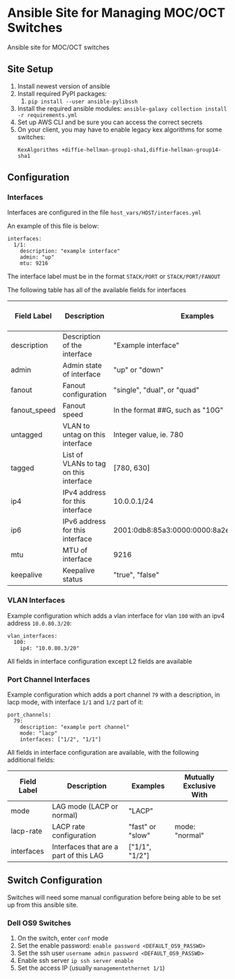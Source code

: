 # Ansible Site for Managing MOC/OCT Switches
Ansible site for MOC/OCT switches

## Site Setup

1. Install newest version of ansible
1. Install required PyPI packages:
    1. `pip install --user ansible-pylibssh`
1. Install the required ansible modules: `ansible-galaxy collection install -r requirements.yml`
1. Set up AWS CLI and be sure you can access the correct secrets
1. On your client, you may have to enable legacy kex algorithms for some switches:
    ```
    KexAlgorithms +diffie-hellman-group1-sha1,diffie-hellman-group14-sha1
    ```

## Configuration

### Interfaces

Interfaces are configured in the file `host_vars/HOST/interfaces.yml`

An example of this file is below:

```
interfaces:
  1/1:
    description: "example interface"
    admin: "up"
    mtu: 9216
```

The interface label must be in the format `STACK/PORT` or `STACK/PORT/FANOUT`

The following table has all of the available fields for interfaces

| Field Label   | Description                            | Examples                                   | Mutually Exclusive With     |
|---------------|----------------------------------------|--------------------------------------------|-----------------------------|
| description   | Description of the interface           | "Example interface"                        |                             |
| admin         | Admin state of interface               | "up" or "down"                             |                             |
| fanout        | Fanout configuration                   | "single", "dual", or "quad"                |                             |
| fanout_speed  | Fanout speed                           | In the format ##G, such as "10G"           |                             |
| untagged      | VLAN to untag on this interface        | Integer value, ie. 780                     | ip4, ip6                    |
| tagged        | List of VLANs to tag on this interface | [780, 630]                                 | ip4, ip6                    |
| ip4           | IPv4 address for this interface        | 10.0.0.1/24                                | untagged_vlan, tagged_vlans |
| ip6           | IPv6 address for this interface        | 2001:0db8:85a3:0000:0000:8a2e:0370:7334/64 | untagged_vlan, tagged_vlans |
| mtu           | MTU of interface                       | 9216                                       |                             |
| keepalive     | Keepalive status                       | "true", "false"                            | untagged_vlan, tagged_vlans |

### VLAN Interfaces

Example configuration which adds a vlan interface for vlan `100` with an ipv4 address `10.0.80.3/20`:

```
vlan_interfaces:
  100:
    ip4: "10.0.80.3/20"
```

All fields in interface configuration except L2 fields are available

### Port Channel Interfaces

Example configuration which adds a port channel `79` with a description, in lacp mode, with interface `1/1` and `1/2` part of it:

```
port_channels:
  79:
    description: "example port channel"
    mode: "lacp"
    interfaces: ["1/2", "1/1"]
```

All fields in interface configuration are available, with the following additional fields:

| Field Label   | Description                            | Examples                                   | Mutually Exclusive With     |
|---------------|----------------------------------------|--------------------------------------------|-----------------------------|
| mode          | LAG mode (LACP or normal)              | "LACP"                                     |                             |
| lacp-rate     | LACP rate configuration                | "fast" or "slow"                           | mode: "normal"              |
| interfaces    | Interfaces that are a part of this LAG | ["1/1", "1/2"]                             |                             |

## Switch Configuration

Switches will need some manual configuration before being able to be set up from this ansible site.
### Dell OS9 Switches

1. On the switch, enter `conf` mode
1. Set the enable password: `enable password <DEFAULT_OS9_PASSWD>`
1. Set the ssh user `username admin password <DEFAULT_OS9_PASSWD>`
1. Enable ssh server `ip ssh server enable`
1. Set the access IP (usually `managementethernet 1/1`)
